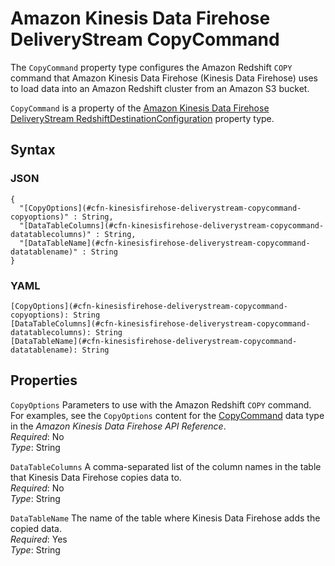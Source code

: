 # Amazon Kinesis Data Firehose DeliveryStream CopyCommand<a name="aws-properties-kinesisfirehose-deliverystream-copycommand"></a>

The `CopyCommand` property type configures the Amazon Redshift `COPY` command that Amazon Kinesis Data Firehose \(Kinesis Data Firehose\) uses to load data into an Amazon Redshift cluster from an Amazon S3 bucket\.

`CopyCommand` is a property of the [Amazon Kinesis Data Firehose DeliveryStream RedshiftDestinationConfiguration](aws-properties-kinesisfirehose-deliverystream-redshiftdestinationconfiguration.md) property type\.

## Syntax<a name="w4ab1c21c10d156c30c21b7"></a>

### JSON<a name="aws-properties-kinesisfirehose-deliverystream-copycommand-syntax.json"></a>

```
{
  "[CopyOptions](#cfn-kinesisfirehose-deliverystream-copycommand-copyoptions)" : String,
  "[DataTableColumns](#cfn-kinesisfirehose-deliverystream-copycommand-datatablecolumns)" : String,
  "[DataTableName](#cfn-kinesisfirehose-deliverystream-copycommand-datatablename)" : String
}
```

### YAML<a name="aws-properties-kinesisfirehose-deliverystream-copycommand-syntax.yaml"></a>

```
[CopyOptions](#cfn-kinesisfirehose-deliverystream-copycommand-copyoptions): String
[DataTableColumns](#cfn-kinesisfirehose-deliverystream-copycommand-datatablecolumns): String
[DataTableName](#cfn-kinesisfirehose-deliverystream-copycommand-datatablename): String
```

## Properties<a name="w4ab1c21c10d156c30c21b9"></a>

`CopyOptions`  <a name="cfn-kinesisfirehose-deliverystream-copycommand-copyoptions"></a>
Parameters to use with the Amazon Redshift `COPY` command\. For examples, see the `CopyOptions` content for the [CopyCommand](https://docs.aws.amazon.com/firehose/latest/APIReference/API_CopyCommand.html) data type in the *Amazon Kinesis Data Firehose API Reference*\.  
*Required*: No  
*Type*: String

`DataTableColumns`  <a name="cfn-kinesisfirehose-deliverystream-copycommand-datatablecolumns"></a>
A comma\-separated list of the column names in the table that Kinesis Data Firehose copies data to\.  
*Required*: No  
*Type*: String

`DataTableName`  <a name="cfn-kinesisfirehose-deliverystream-copycommand-datatablename"></a>
The name of the table where Kinesis Data Firehose adds the copied data\.  
*Required*: Yes  
*Type*: String